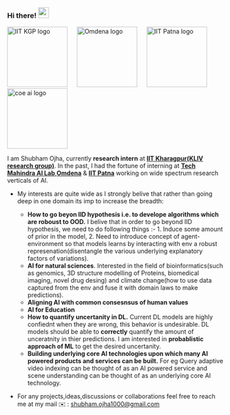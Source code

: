 ### Hi there! <img src="https://raw.githubusercontent.com/MartinHeinz/MartinHeinz/master/wave.gif" width="25">


<p float="center">
  <img width="140" img height="140"  alt="IIT KGP logo" src="https://user-images.githubusercontent.com/72977734/227782295-1e731760-e29a-4568-a9c2-b80d1c9b8ba1.png">
&emsp;
<img width="140" img height="140"  alt="Omdena logo" src="https://user-images.githubusercontent.com/72977734/227782516-392c78c4-af86-412a-b1cb-137cd3e58248.png">
&emsp;
<img width="140" img height="140" alt="IIT Patna logo" src="https://user-images.githubusercontent.com/72977734/227782728-49eb2c46-28f5-4891-b454-3ed5ff7b96a2.png">
&emsp;
<img width="140" img height="140" alt="coe ai logo" src="https://user-images.githubusercontent.com/72977734/227782836-552aa3c5-cf08-40db-acca-25ce8df5383c.jpg">
	
</p>


I am Shubham Ojha, currently **research intern** at **[IIT Kharagpur(KLIV research group)](https://iitkliv.github.io)**. In the past, I had the fortune of interning at [**Tech Mahindra AI Lab**](http://www.coeaibbsr.in),[**Omdena**](https://omdena.com) & [**IIT Patna**](https://www.iitp.ac.in/index.php/departments/engineering-technology/computer-science-and-engineering) working on wide spectrum research verticals of AI.

- My interests are quite wide as I strongly belive that rather than going deep in one domain its imp to increase the breadth:
     - **How to go beyon IID hypothesis i.e. to develope algorithms which are roboust to OOD.** I belive that in order to go beyond IID hypothesis, we need to do following things :- 1. Induce some amount of prior in the model, 2. Need to introduce concept of agent-environment so that models learns by interacting with env a robust represenation(disentangle the various underlying explanatory factors of variations).
     - **AI for natural sciences**. Interested in the field of bioinformatics(such as genomics, 3D structure modelling of Proteins, biomedical imaging, novel drug desing) and climate change(how to use data captured from the env and fuse it with domain laws to make predictions).   
     - **Aligning AI with common consesnsus of human values**
     - **AI for Education**
     - **How to quantify uncertanity in DL.** Current DL models are highly confiednt when they are wrong, this behavior is undesirable. DL models should be able to **correctly** quantify the amount of unceratnity in thier predictions. I am interested in **probablistic approach of ML** to get the desired uncertanity. 
     - **Building underlying core AI technologies upon which many AI powered products and services can be built.** For eg Query adaptive video indexing can be thought of as an AI powered service and scene understanding can be thought of as an underlying core AI technology. 
     
- For any projects,ideas,discussions or collaborations feel free to reach me at my mail ✉️ : shubham.ojha1000@gmail.com















